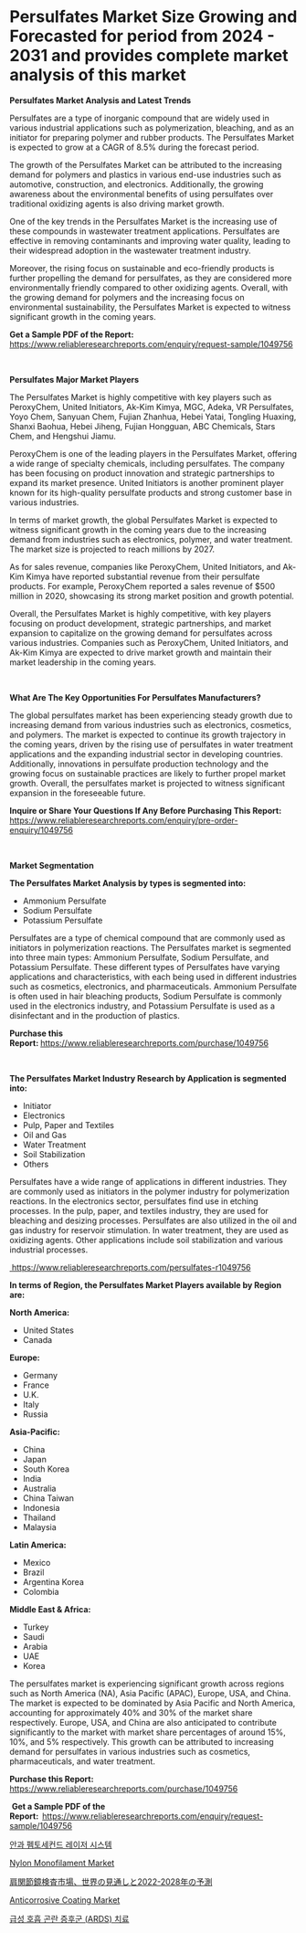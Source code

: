<p><h1>Persulfates Market Size Growing and Forecasted for period from 2024 - 2031 and provides complete market analysis of this market</h1></p><p><strong>Persulfates Market Analysis and Latest Trends</strong></p>
<p><p>Persulfates are a type of inorganic compound that are widely used in various industrial applications such as polymerization, bleaching, and as an initiator for preparing polymer and rubber products. The Persulfates Market is expected to grow at a CAGR of 8.5% during the forecast period. </p><p>The growth of the Persulfates Market can be attributed to the increasing demand for polymers and plastics in various end-use industries such as automotive, construction, and electronics. Additionally, the growing awareness about the environmental benefits of using persulfates over traditional oxidizing agents is also driving market growth.</p><p>One of the key trends in the Persulfates Market is the increasing use of these compounds in wastewater treatment applications. Persulfates are effective in removing contaminants and improving water quality, leading to their widespread adoption in the wastewater treatment industry.</p><p>Moreover, the rising focus on sustainable and eco-friendly products is further propelling the demand for persulfates, as they are considered more environmentally friendly compared to other oxidizing agents. Overall, with the growing demand for polymers and the increasing focus on environmental sustainability, the Persulfates Market is expected to witness significant growth in the coming years.</p></p>
<p><strong>Get a Sample PDF of the Report:&nbsp;</strong> <a href="https://www.reliableresearchreports.com/enquiry/request-sample/1049756">https://www.reliableresearchreports.com/enquiry/request-sample/1049756</a></p>
<p>&nbsp;</p>
<p><strong>Persulfates Major Market Players</strong></p>
<p><p>The Persulfates Market is highly competitive with key players such as PeroxyChem, United Initiators, Ak-Kim Kimya, MGC, Adeka, VR Persulfates, Yoyo Chem, Sanyuan Chem, Fujian Zhanhua, Hebei Yatai, Tongling Huaxing, Shanxi Baohua, Hebei Jiheng, Fujian Hongguan, ABC Chemicals, Stars Chem, and Hengshui Jiamu.</p><p>PeroxyChem is one of the leading players in the Persulfates Market, offering a wide range of specialty chemicals, including persulfates. The company has been focusing on product innovation and strategic partnerships to expand its market presence. United Initiators is another prominent player known for its high-quality persulfate products and strong customer base in various industries.</p><p>In terms of market growth, the global Persulfates Market is expected to witness significant growth in the coming years due to the increasing demand from industries such as electronics, polymer, and water treatment. The market size is projected to reach millions by 2027.</p><p>As for sales revenue, companies like PeroxyChem, United Initiators, and Ak-Kim Kimya have reported substantial revenue from their persulfate products. For example, PeroxyChem reported a sales revenue of $500 million in 2020, showcasing its strong market position and growth potential.</p><p>Overall, the Persulfates Market is highly competitive, with key players focusing on product development, strategic partnerships, and market expansion to capitalize on the growing demand for persulfates across various industries. Companies such as PeroxyChem, United Initiators, and Ak-Kim Kimya are expected to drive market growth and maintain their market leadership in the coming years.</p></p>
<p>&nbsp;</p>
<p><strong>What Are The Key Opportunities For Persulfates Manufacturers?</strong></p>
<p><p>The global persulfates market has been experiencing steady growth due to increasing demand from various industries such as electronics, cosmetics, and polymers. The market is expected to continue its growth trajectory in the coming years, driven by the rising use of persulfates in water treatment applications and the expanding industrial sector in developing countries. Additionally, innovations in persulfate production technology and the growing focus on sustainable practices are likely to further propel market growth. Overall, the persulfates market is projected to witness significant expansion in the foreseeable future.</p></p>
<p><strong>Inquire or Share Your Questions If Any Before Purchasing This Report:</strong> <a href="https://www.reliableresearchreports.com/enquiry/pre-order-enquiry/1049756">https://www.reliableresearchreports.com/enquiry/pre-order-enquiry/1049756</a></p>
<p>&nbsp;</p>
<p><strong>Market Segmentation</strong></p>
<p><strong>The Persulfates Market Analysis by types is segmented into:</strong></p>
<p><ul><li>Ammonium Persulfate</li><li>Sodium Persulfate</li><li>Potassium Persulfate</li></ul></p>
<p><p>Persulfates are a type of chemical compound that are commonly used as initiators in polymerization reactions. The Persulfates market is segmented into three main types: Ammonium Persulfate, Sodium Persulfate, and Potassium Persulfate. These different types of Persulfates have varying applications and characteristics, with each being used in different industries such as cosmetics, electronics, and pharmaceuticals. Ammonium Persulfate is often used in hair bleaching products, Sodium Persulfate is commonly used in the electronics industry, and Potassium Persulfate is used as a disinfectant and in the production of plastics.</p></p>
<p><strong>Purchase this Report:&nbsp;</strong><a href="https://www.reliableresearchreports.com/purchase/1049756">https://www.reliableresearchreports.com/purchase/1049756</a></p>
<p>&nbsp;</p>
<p><strong>The Persulfates Market Industry Research by Application is segmented into:</strong></p>
<p><ul><li>Initiator</li><li>Electronics</li><li>Pulp, Paper and Textiles</li><li>Oil and Gas</li><li>Water Treatment</li><li>Soil Stabilization</li><li>Others</li></ul></p>
<p><p>Persulfates have a wide range of applications in different industries. They are commonly used as initiators in the polymer industry for polymerization reactions. In the electronics sector, persulfates find use in etching processes. In the pulp, paper, and textiles industry, they are used for bleaching and desizing processes. Persulfates are also utilized in the oil and gas industry for reservoir stimulation. In water treatment, they are used as oxidizing agents. Other applications include soil stabilization and various industrial processes.</p></p>
<p><a href="https://www.reliableresearchreports.com/persulfates-r1049756">&nbsp;https://www.reliableresearchreports.com/persulfates-r1049756</a></p>
<p><strong>In terms of Region, the Persulfates Market Players available by Region are:</strong></p>
<p>
    <p> <strong> North America: </strong>
        <ul>
            <li>United States</li>
            <li>Canada</li>
        </ul>
        </p> 
    <p> <strong> Europe: </strong>
        <ul>
            <li>Germany</li>
            <li>France</li>
            <li>U.K.</li>
            <li>Italy</li>
            <li>Russia</li>
        </ul>
        </p> 
    <p> <strong> Asia-Pacific: </strong>
        <ul>
            <li>China</li>
            <li>Japan</li>
            <li>South Korea</li>
            <li>India</li>
            <li>Australia</li>
            <li>China Taiwan</li>
            <li>Indonesia</li>
            <li>Thailand</li>
            <li>Malaysia</li>
        </ul>
        </p> 
    <p> <strong> Latin America: </strong>
        <ul>
            <li>Mexico</li>
            <li>Brazil</li>
            <li>Argentina Korea</li>
            <li>Colombia</li>
        </ul>
        </p> 
    <p> <strong> Middle East & Africa: </strong>
        <ul>
            <li>Turkey</li>
            <li>Saudi</li>
            <li>Arabia</li>
            <li>UAE</li>
            <li>Korea</li>
        </ul>
    </p>
    </p>
<p><p>The persulfates market is experiencing significant growth across regions such as North America (NA), Asia Pacific (APAC), Europe, USA, and China. The market is expected to be dominated by Asia Pacific and North America, accounting for approximately 40% and 30% of the market share respectively. Europe, USA, and China are also anticipated to contribute significantly to the market with market share percentages of around 15%, 10%, and 5% respectively. This growth can be attributed to increasing demand for persulfates in various industries such as cosmetics, pharmaceuticals, and water treatment.</p></p>
<p><strong>Purchase this Report: </strong><a href="https://www.reliableresearchreports.com/purchase/1049756">https://www.reliableresearchreports.com/purchase/1049756</a></p>
<p>&nbsp;<strong>Get a Sample PDF of the Report:&nbsp;&nbsp;</strong><a href="https://www.reliableresearchreports.com/enquiry/request-sample/1049756">https://www.reliableresearchreports.com/enquiry/request-sample/1049756</a></p>
<p><strong></strong></p>
<p><p><a href="https://github.com/romeshmittrochakma11/Market-Research-Report-List-1/blob/main/4511717119115.md">안과 펨토세컨드 레이저 시스템</a></p><p><a href="https://github.com/msbsaifansami/Market-Research-Report-List-1/blob/main/nylon-monofilament-market.md">Nylon Monofilament Market</a></p><p><a href="https://github.com/Fatimaklein1/Market-Research-Report-List-1/blob/main/8190142130773.md">肩関節鏡検査市場、世界の見通しと2022-2028年の予測</a></p><p><a href="https://github.com/ockatxef85/Market-Research-Report-List-1/blob/main/anticorrosive-coating-market.md">Anticorrosive Coating Market</a></p><p><a href="https://github.com/langcat852024/Market-Research-Report-List-1/blob/main/6457566119116.md">급성 호흡 곤란 증후군 (ARDS) 치료</a></p></p>